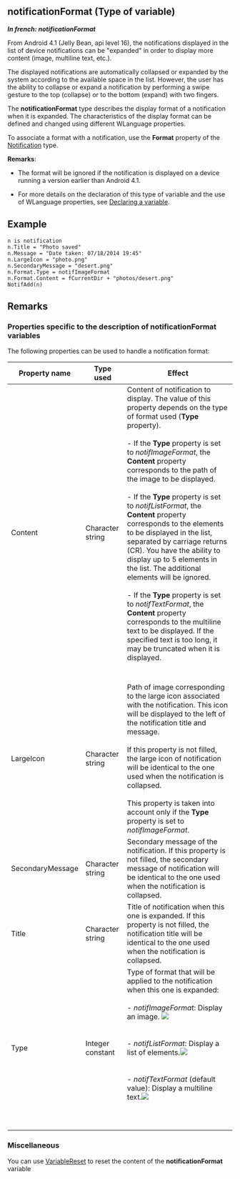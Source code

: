 
## notificationFormat (Type of variable)

***In french: notificationFormat***
				



<a name="XUse"></a>
<a name="Use"></a>
<a name="description"></a>
From Android 4.1 (Jelly Bean, api level 16), the notifications displayed in the list of device notifications can be "expanded" in order to display more content (image, multiline text, etc.). 

The displayed notifications are automatically collapsed or expanded by the system according to the available space in the list. However, the user has the ability to collapse or expand a notification by performing a swipe gesture to the top (collapse) or to the bottom (expand) with two fingers.

The **notificationFormat** type describes the display format of a notification when it is expanded. The characteristics of the display format can be defined and changed using different WLanguage properties. 

To associate a format with a notification, use the **Format** property of the [Notification](../WDLang3/1000019441.md) type.

**Remarks**:

- The format will be ignored if the notification is displayed on a device running a version earlier than Android 4.1.

- For more details on the declaration of this type of variable and the use of WLanguage properties, see [Declaring a variable](../Motscles/1514032.md).







<a name="Example1"></a>
<a name="sample_code"></a>

## Example


```wl
n is notification
n.Title = "Photo saved"
n.Message = "Date taken: 07/18/2014 19:45"
n.LargeIcon = "photo.png"
n.SecondaryMessage = "desert.png"
n.Format.Type = notifImageFormat
n.Format.Content = fCurrentDir + "photos/desert.png"
NotifAdd(n)
```





<a name="NOTE0"></a>

## Remarks
<a name="NOTE0_1"></a>


### Properties specific to the description of notificationFormat variables
<a name="properties_specific_the_description_notificationformat_variables_ELTPARAGRAPHE000042"></a>

The following properties can be used to handle a notification format:

| Property name | Type used | Effect |
| --- | --- | --- |
| Content | Character string | Content of notification to display. The value of this property depends on the type of format used (**Type** property). <br><br>- If the **Type** property is set to *notifImageFormat*, the **Content** property corresponds to the path of the image to be displayed.<br><br>- If the **Type** property is set to *notifListFormat*, the **Content** property corresponds to the elements to be displayed in the list, separated by carriage returns (CR). You have the ability to display up to 5 elements in the list. The additional elements will be ignored.<br><br>- If the **Type** property is set to *notifTextFormat*, the **Content** property corresponds to the multiline text to be displayed. If the specified text is too long, it may be truncated when it is displayed.<br><br><br> |
| LargeIcon | Character string | Path of image corresponding to the large icon associated with the notification. This icon will be displayed to the left of the notification title and message. <br><br>If this property is not filled, the large icon of notification will be identical to the one used when the notification is collapsed.<br><br>This property is taken into account only if the **Type** property is set to *notifImageFormat*. |
| SecondaryMessage | Character string | Secondary message of the notification. If this property is not filled, the secondary message of notification will be identical to the one used when the notification is collapsed. |
| Title | Character string | Title of notification when this one is expanded. If this property is not filled, the notification title will be identical to the one used when the notification is collapsed. |
| Type | Integer constant | Type of format that will be applied to the notification when this one is expanded: <br><br>- *notifImageFormat*: Display an image. ![](https://doc.pcsoft.fr/en-US/images/image.awp?langid=3&name=NotifFormatimage.gif)<br><br><br>- *notifListFormat*: Display a list of elements.![](https://doc.pcsoft.fr/en-US/images/image.awp?langid=3&name=NotifFormatListe.gif)<br><br><br>- *notifTextFormat* (default value): Display a multiline text.![](https://doc.pcsoft.fr/en-US/images/image.awp?langid=3&name=NotifFormatTexte.gif)<br><br><br><br> |


<a name="NOTE0_2"></a>


### Miscellaneous
<a name="miscellaneous_ELTPARAGRAPHE000101"></a>

You can use [VariableReset](../WDLang1/3013069.md) to reset the content of the **notificationFormat** variable


